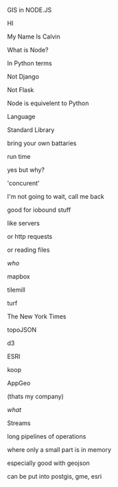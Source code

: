 GIS in NODE.JS

HI

My Name Is Calvin

What is Node?

In Python terms

Not Django

Not Flask

Node is equivelent to Python

Language

Standard Library

bring your own battaries

run time

yes but why?

'concurent'

I'm not going to wait, call me back

good for iobound stuff

like servers

or http requests

or reading files

*who*

mapbox

tilemill

turf

The New York Times

topoJSON

d3

ESRI

koop

AppGeo

(thats my company)

*what*

Streams

long pipelines of operations

where only a small part is in memory

especially good with geojson

can be put into postgis, gme, esri

